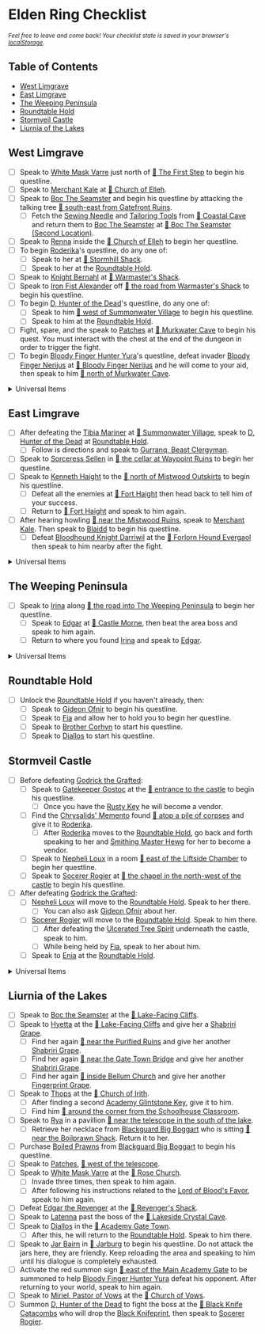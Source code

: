 # Elden Ring Checklist
<sup>*Feel free to leave and come back! Your checklist state is saved in your browser's [localStorage](https://javascript.info/localstorage).*</sup>

## Table of Contents
- [West Limgrave](#west-limgrave)
- [East Limgrave](#east-limgrave)
- [The Weeping Peninsula](#the-weeping-peninsula)
- [Roundtable Hold](#roundtable-hold)
- [Stormveil Castle](#stormveil-castle)
- [Liurnia of the Lakes](#liurnia-of-the-lakes)

## West Limgrave

- [ ] Speak to [White Mask Varre](https://eldenring.wiki.fextralife.com/White+Mask+Varre) just north of [📍 The First Step](https://eldenring.wiki.fextralife.com/Interactive+Map?id=457&lat=-195.257812&lng=100.316924&zoom=8&code=mapA) to begin his questline.
- [ ] Speak to [Merchant Kale](https://eldenring.wiki.fextralife.com/Merchant+Kale) at [📍 Church of Elleh](https://eldenring.wiki.fextralife.com/Interactive+Map?id=355&lat=-192.460937&lng=100.200443&zoom=8&code=mapA).
- [ ] Speak to [Boc The Seamster](https://eldenring.wiki.fextralife.com/Boc+the+Seamster) and begin his questline by attacking the talking tree [📍 south-east from Gatefront Ruins](https://eldenring.wiki.fextralife.com/Interactive+Map?id=367&lat=-188.351562&lng=107.571681&zoom=8&code=mapA).
  - [ ] Fetch the [Sewing Needle](https://eldenring.wiki.fextralife.com/Sewing+Needle) and [Tailoring Tools](https://eldenring.wiki.fextralife.com/Tailoring+Tools) from [📍 Coastal Cave](https://eldenring.wiki.fextralife.com/Interactive+Map?id=38&lat=-195.170313&lng=96.059086&zoom=8&code=mapA) and return them to [Boc The Seamster](https://eldenring.wiki.fextralife.com/Boc+the+Seamster) at [📍 Boc The Seamster (Second Location)](https://eldenring.wiki.fextralife.com/Interactive+Map?id=373&lat=-194.5&lng=96.684138&zoom=8&code=mapA).
- [ ] Speak to [Renna](https://eldenring.wiki.fextralife.com/Renna) inside the [📍 Church of Elleh](https://eldenring.wiki.fextralife.com/Interactive+Map?id=355&lat=-192.460937&lng=100.200443&zoom=8&code=mapA) to begin her questline.
- [ ] To begin [Roderika](https://eldenring.wiki.fextralife.com/Roderika)'s questline, do any one of:
  - [ ] Speak to her at [📍 Stormhill Shack](https://eldenring.wiki.fextralife.com/Interactive+Map?id=29&lat=-181.195312&lng=95.699559&zoom=8&code=mapA).
  - [ ] Speak to her at the [Roundtable Hold](https://eldenring.wiki.fextralife.com/Roundtable+Hold).
- [ ] Speak to [Knight Bernahl](https://eldenring.wiki.fextralife.com/Knight+Bernahl) at [📍 Warmaster's Shack](https://eldenring.wiki.fextralife.com/Interactive+Map?id=1216&lat=-179.7&lng=101.5&zoom=8&code=mapA).
- [ ] Speak to [Iron Fist Alexander](https://eldenring.wiki.fextralife.com/Iron+Fist+Alexander) off [📍 the road from Warmaster's Shack](https://eldenring.wiki.fextralife.com/Interactive+Map?id=772&lat=-175.859375&lng=107.059972&zoom=8&code=mapA) to begin his questline.
- [ ] To begin [D, Hunter of the Dead](https://eldenring.wiki.fextralife.com/D+Beholder+of+Death)'s questline, do any one of:
  - [ ] Speak to him [📍 west of Summonwater Village](https://eldenring.wiki.fextralife.com/Interactive+Map?id=962&lat=-175.21875&lng=113.59036&zoom=8&code=mapA) to begin his questline.
  - [ ] Speak to him at the [Roundtable Hold](https://eldenring.wiki.fextralife.com/Roundtable+Hold).
- [ ] Fight, spare, and the speak to [Patches](https://eldenring.wiki.fextralife.com/Patches) at [📍 Murkwater Cave](https://eldenring.wiki.fextralife.com/Interactive+Map?id=1218&lat=-186.34&lng=109.36&zoom=8&code=mapA) to begin his quest. You must interact with the chest at the end of the dungeon in order to trigger the fight.
- [ ] To begin [Bloody Finger Hunter Yura](https://eldenring.wiki.fextralife.com/Bloody+Finger+Hunter+Yura)'s questline, defeat invader [Bloody Finger Nerijus](https://eldenring.wiki.fextralife.com/Bloody+Finger+Nerijus) at [📍 Bloody Finger Nerijus](https://eldenring.wiki.fextralife.com/Interactive+Map?id=1215&lat=-187.29&lng=110.082&zoom=8&code=mapA) and he will come to your aid, then speak to him [📍 north of Murkwater Cave](https://eldenring.wiki.fextralife.com/Interactive+Map?id=5918&lat=-182.164062&lng=110.970145&zoom=8&code=mapA).

<details>
  <summary>Universal Items</summary>

  - [ ] Golden Seeds
    - [ ] Phantom tree [📍 west of Stormgate](https://eldenring.wiki.fextralife.com/Interactive+Map?id=520&lat=-183.34375&lng=95.785416&zoom=8&code=mapA).
    - [ ] Dropped after defeating the boss at [📍 Fringefolk Hero's Grave](https://eldenring.wiki.fextralife.com/Interactive+Map?id=3850&lat=-196.882812&lng=101.777823&zoom=8&code=mapA).
</details>

## East Limgrave

- [ ] After defeating the [Tibia Mariner](https://eldenring.wiki.fextralife.com/Tibia+Mariner) at [📍 Summonwater Village](https://eldenring.wiki.fextralife.com/Interactive+Map?id=965&lat=-174.21875&lng=118.227006&zoom=8&code=mapA), speak to [D, Hunter of the Dead](https://eldenring.wiki.fextralife.com/D+Beholder+of+Death) at [Roundtable Hold](https://eldenring.wiki.fextralife.com/Roundtable+Hold).
  - [ ] Follow is directions and speak to [Gurranq, Beast Clergyman](https://eldenring.wiki.fextralife.com/Gurranq+Beast+Clergyman).
- [ ] Speak to [Sorceress Sellen](https://eldenring.wiki.fextralife.com/Sorceress+Sellen) in [📍 the cellar at Waypoint Ruins](https://eldenring.wiki.fextralife.com/Interactive+Map?id=707&lat=-193.273437&lng=114.989218&zoom=8&code=mapA) to begin her questline.
- [ ] Speak to [Kenneth Haight](https://eldenring.wiki.fextralife.com/Kenneth+Haight) to the [📍 north of Mistwood Outskirts](https://eldenring.wiki.fextralife.com/Interactive+Map?id=831&lat=-182.46875&lng=117.305543&zoom=8&code=mapA) to begin his questline.
  - [ ] Defeat all the enemies at [📍 Fort Haight](https://eldenring.wiki.fextralife.com/Interactive+Map?id=770&lat=-194.304687&lng=125.418491&zoom=8&code=mapA) then head back to tell him of your success.
  - [ ] Return to [📍 Fort Haight](https://eldenring.wiki.fextralife.com/Interactive+Map?id=770&lat=-194.304687&lng=125.418491&zoom=8&code=mapA) and speak to him again.
- [ ] After hearing howling [📍 near the Mistwood Ruins](https://eldenring.wiki.fextralife.com/Interactive+Map?id=4258&lat=-189.739063&lng=118.792343&zoom=8&code=mapA), speak to [Merchant Kale](https://eldenring.wiki.fextralife.com/Merchant+Kale). Then speak to [Blaidd](https://eldenring.wiki.fextralife.com/Blaidd) to begin his questline.
  - [ ] Defeat [Bloodhound Knight Darriwil](https://eldenring.wiki.fextralife.com/Bloodhound+Knight+Darriwil) at the [📍 Forlorn Hound Evergaol](https://eldenring.wiki.fextralife.com/interactive+map?id=766&lat=-202.796875&lng=113.191478&zoom=8&code=mapA) then speak to him nearby after the fight.

<details>
  <summary>Universal Items</summary>

  - [ ] Golden Seeds
    - [ ] Phantom tree [📍 outside Fort Haight](https://eldenring.wiki.fextralife.com/Interactive+Map?id=807&lat=-194.75&lng=124.168221&zoom=8&code=mapA).
    - [ ] Dropped after defeating [Kenneth Haight](https://eldenring.wiki.fextralife.com/Kenneth+Haight) (will end questline prematurely).
</details>

## The Weeping Peninsula

- [ ] Speak to [Irina](https://eldenring.wiki.fextralife.com/Irina) along [📍 the road into The Weeping Peninsula](https://eldenring.wiki.fextralife.com/Interactive+Map?id=489&lat=-207.28125&lng=117.402738&zoom=8&code=mapA) to begin her questline.
  - [ ] Speak to [Edgar](https://eldenring.wiki.fextralife.com/Edgar) at [📍 Castle Morne](https://eldenring.wiki.fextralife.com/Interactive+Map?id=476&lat=-224.898437&lng=110.691781&zoom=8&code=mapA), then beat the area boss and speak to him again.
  - [ ] Return to where you found [Irina](https://eldenring.wiki.fextralife.com/Irina) and speak to [Edgar](https://eldenring.wiki.fextralife.com/Edgar).

<details>
  <summary>Universal Items</summary>

  - [ ] Golden Seeds
    - [ ] Phantom tree [📍 on the road to Castle Morne](https://eldenring.wiki.fextralife.com/Interactive+Map?id=5961&lat=-219.82&lng=112.25&zoom=8&code=mapA).
</details>

## Roundtable Hold
- [ ] Unlock the [Roundtable Hold](https://eldenring.wiki.fextralife.com/Roundtable+Hold) if you haven't already, then:
  - [ ] Speak to [Gideon Ofnir](https://eldenring.wiki.fextralife.com/Gideon+Ofnir) to begin his questline.
  - [ ] Speak to [Fia](https://eldenring.wiki.fextralife.com/Fia) and allow her to hold you to begin her questline.
  - [ ] Speak to [Brother Corhyn](https://eldenring.wiki.fextralife.com/Brother+Corhyn) to start his questline.
  - [ ] Speak to [Diallos](https://eldenring.wiki.fextralife.com/Diallos) to start his questline.

## Stormveil Castle
- [ ] Before defeating [Godrick the Grafted](https://eldenring.wiki.fextralife.com/Godrick+the+Grafted):
  - [ ] Speak to [Gatekeeper Gostoc](https://eldenring.wiki.fextralife.com/Gatekeeper+Gostoc) at the [📍 entrance to the castle](https://eldenring.wiki.fextralife.com/Interactive+map?id=6394&lat=-181.578125&lng=89.153153&zoom=8&code=mapA) to begin his questline.
    - [ ] Once you have the [Rusty Key](https://eldenring.wiki.fextralife.com/Rusty+Key) he will become a vendor.
  - [ ] Find the [Chrysalids' Memento](https://eldenring.wiki.fextralife.com/Chrysalids'+Memento) found [📍 atop a pile of corpses](https://eldenring.wiki.fextralife.com/Interactive+Map?id=925&lat=-179.625&lng=86.605711&zoom=8&code=mapA) and give it to [Roderika](https://eldenring.wiki.fextralife.com/Roderika).
    - [ ] After [Roderika](https://eldenring.wiki.fextralife.com/Roderika) moves to the [Roundtable Hold](https://eldenring.wiki.fextralife.com/Roundtable+Hold), go back and forth speaking to her and [Smithing Master Hewg](https://eldenring.wiki.fextralife.com/Smithing+Master+Hewg) for her to become a vendor.
  - [ ] Speak to [Nepheli Loux](https://eldenring.wiki.fextralife.com/Nepheli) in a room [📍 east of the Liftside Chamber](https://eldenring.wiki.fextralife.com/Interactive+Map?id=961&lat=-177.0625&lng=87.08699&zoom=8&code=mapA) to begin her questline.
  - [ ] Speak to [Socerer Rogier](https://eldenring.wiki.fextralife.com/Sorcerer+Rogier) at [📍 the chapel in the north-west of the castle](https://eldenring.wiki.fextralife.com/Interactive+Map?id=1103&lat=-177.660938&lng=85.012938&zoom=8&code=mapA) to begin his questline.
- [ ] After defeating [Godrick the Grafted](https://eldenring.wiki.fextralife.com/Godrick+the+Grafted):
  - [ ] [Nepheli Loux](https://eldenring.wiki.fextralife.com/Nepheli) will move to the [Roundtable Hold](https://eldenring.wiki.fextralife.com/Roundtable+Hold). Speak to her there.
    - [ ] You can also ask [Gideon Ofnir](https://eldenring.wiki.fextralife.com/Gideon+Ofnir) about her.
  - [ ] [Socerer Rogier](https://eldenring.wiki.fextralife.com/Sorcerer+Rogier) will move to the [Roundtable Hold](https://eldenring.wiki.fextralife.com/Roundtable+Hold). Speak to him there.
    - [ ] After defeating the [Ulcerated Tree Spirit](https://eldenring.wiki.fextralife.com/Lesser+Ulcerated+Tree+Spirit) underneath the castle, speak to him.
    - [ ] While being held by [Fia](https://eldenring.wiki.fextralife.com/Fia), speak to her about him.
  - [ ] Speak to [Enia](https://eldenring.wiki.fextralife.com/Enia) at the [Roundtable Hold](https://eldenring.wiki.fextralife.com/Roundtable+Hold).

<details>
  <summary>Universal Items</summary>

  - [ ] Golden Seeds
    - [ ] Given by [Roderika](https://eldenring.wiki.fextralife.com/Roderika) in exchange for the [Chrysalids' Memento](https://eldenring.wiki.fextralife.com/Chrysalids'+Memento), or left at [📍 Stormhill Shack](https://eldenring.wiki.fextralife.com/Interactive+Map?id=29&lat=-181.195312&lng=95.699559&zoom=8&code=mapA) after she leaves.
</details>

## Liurnia of the Lakes
- [ ] Speak to [Boc the Seamster](https://eldenring.wiki.fextralife.com/Boc+the+Seamster) at the [📍 Lake-Facing Cliffs](https://eldenring.wiki.fextralife.com/Interactive+Map?id=745&code=mapA).
- [ ] Speak to [Hyetta](https://eldenring.wiki.fextralife.com/Hyetta) at the [📍 Lake-Facing Cliffs](https://eldenring.wiki.fextralife.com/Interactive+Map?id=745&code=mapA) and give her a [Shabriri Grape](https://eldenring.wiki.fextralife.com/Shabriri+Grape).
  - [ ] Find her again [📍 near the Purified Ruins](https://eldenring.wiki.fextralife.com/Interactive+Map?id=1501&code=mapA) and give her another [Shabriri Grape](https://eldenring.wiki.fextralife.com/Shabriri+Grape).
  - [ ] Find her again [📍 near the Gate Town Bridge](https://eldenring.wiki.fextralife.com/Interactive+Map?id=3864&code=mapA) and give her another [Shabriri Grape](https://eldenring.wiki.fextralife.com/Shabriri+Grape).
  - [ ] Find her again [📍 inside Bellum Church](https://eldenring.wiki.fextralife.com/Interactive+Map?id=2820&code=mapA) and give her another [Fingerprint Grape](https://eldenring.wiki.fextralife.com/Fingerprint+Grape).
- [ ] Speak to [Thops](https://eldenring.wiki.fextralife.com/Thops) at the [📍 Church of Irith](https://eldenring.wiki.fextralife.com/Interactive+Map?id=799&code=mapA).
  - [ ] After finding a second [Academy Glintstone Key](https://eldenring.wiki.fextralife.com/Academy+Glintstone+Key), give it to him.
  - [ ] Find him [📍 around the corner from the Schoolhouse Classroom](https://eldenring.wiki.fextralife.com/Interactive+Map?id=2305&code=mapA).
- [ ] Speak to [Rya](https://eldenring.wiki.fextralife.com/Rya) in a pavillion [📍 near the telescope in the south of the lake](https://eldenring.wiki.fextralife.com/Interactive+Map?id=6127&code=mapA).
  - [ ] Retrieve her necklace from [Blackguard Big Boggart](https://eldenring.wiki.fextralife.com/Blackguard+Big+Boggart) who is sitting [📍 near the Boilprawn Shack](https://eldenring.wiki.fextralife.com/Interactive+Map?id=4547&code=mapA). Return it to her.
- [ ] Purchase [Boiled Prawns](https://eldenring.wiki.fextralife.com/Boiled+Prawn) from [Blackguard Big Boggart](https://eldenring.wiki.fextralife.com/Blackguard+Big+Boggart) to begin his questline.
- [ ] Speak to [Patches](https://eldenring.wiki.fextralife.com/Patches), [📍 west of the telescope](https://eldenring.wiki.fextralife.com/Interactive+Map?id=3272&code=mapA).
- [ ] Speak to [White Mask Varre](https://eldenring.wiki.fextralife.com/White+Mask+Varre) at the [📍 Rose Church](https://eldenring.wiki.fextralife.com/Interactive+Map?id=1325&code=mapA).
  - [ ] Invade three times, then speak to him again.
  - [ ] After following his instructions related to the [Lord of Blood's Favor](https://eldenring.wiki.fextralife.com/Lord+of+Blood's+Favor), speak to him again.
- [ ] Defeat [Edgar the Revenger](https://eldenring.wiki.fextralife.com/Edgar+the+Revenger) at the [📍 Revenger's Shack](https://eldenring.wiki.fextralife.com/Interactive+map?id=5919&code=mapA).
- [ ] Speak to [Latenna](https://eldenring.wiki.fextralife.com/Latenna) past the boss of the [📍 Lakeside Crystal Cave](https://eldenring.wiki.fextralife.com/Interactive+Map?id=4268&code=mapA).
- [ ] Speak to [Diallos](https://eldenring.wiki.fextralife.com/Diallos) in the [📍 Academy Gate Town](https://eldenring.wiki.fextralife.com/Interactive+Map?id=6128&code=mapA).
  - [ ] After this, he will return to the [Roundtable Hold](https://eldenring.wiki.fextralife.com/Roundtable+Hold). Speak to him there.
- [ ] Speak to [Jar Bairn](https://eldenring.wiki.fextralife.com/Jar+Bairn) in [📍 Jarburg](https://eldenring.wiki.fextralife.com/Interactive+Map?id=4265&code=mapA) to begin his questline. Do not attack the jars here, they are friendly. Keep reloading the area and speaking to him until his dialogue is completely exhausted.
- [ ] Activate the red summon sign [📍 east of the Main Academy Gate](https://eldenring.wiki.fextralife.com/Interactive+Map?id=6130&code=mapA) to be summoned to help [Bloody Finger Hunter Yura](https://eldenring.wiki.fextralife.com/Bloody+Finger+Hunter+Yura) defeat his opponent. After returning to your world, speak to him again.
- [ ] Speak to [Miriel, Pastor of Vows](https://eldenring.wiki.fextralife.com/Miriel+Pastor+of+Vows) at the [📍 Church of Vows](https://eldenring.wiki.fextralife.com/Interactive+Map?id=801&lat=-131.53125&lng=68.773762&zoom=8&code=mapA).
- [ ] Summon [D, Hunter of the Dead](https://eldenring.wiki.fextralife.com/D+Beholder+of+Death) to fight the boss at the [📍 Black Knife Catacombs](https://eldenring.wiki.fextralife.com/Interactive+Map?id=1599&code=mapA) who will drop the [Black Knifeprint](https://eldenring.wiki.fextralife.com/Black+Knifeprint), then speak to [Socerer Rogier](https://eldenring.wiki.fextralife.com/Sorcerer+Rogier).
